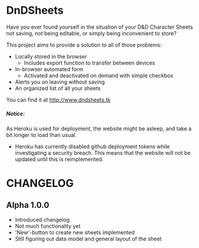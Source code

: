 # DnDSheets
Have you ever found yourself in the situation of your D&D Character Sheets not saving, not being editable, or simply being inconvenient to store?

This project aims to provide a solution to all of those problems:
- Locally stored in the browser
  - Includes export function to transfer between devices
- In-browser automated form
  - Activated and deactivated on demand with simple checkbox
- Alerts you on leaving without saving
- An organized list of all your sheets

You can find it at http://www.dndsheets.tk

##### Notice:
As Heroku is used for deployment, the website might be asleep, and take a bit longer to load than usual.
- Heroku has currently disabled github deployment tokens while investigating a security breach. This means that the website will not be updated until this is reimplemented.

# CHANGELOG
## Alpha 1.0.0
- Introduced changelog
- Not much functionality yet
- 'New'-button to create new sheets implemented
- Still figuring out data model and general layout of the sheet
